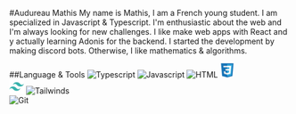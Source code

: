 #Audureau Mathis
My name is Mathis, I am a French young student. I am specialized in Javascript & Typescript. I'm enthusiastic about the web and I'm always looking for new challenges. I like make web apps with React and y actually learning Adonis for the backend. I started the development by making discord bots. Otherwise, I like mathematics & algorithms.

##Language & Tools
<img src="https://cdn-icons-png.flaticon.com/512/5968/5968381.png" alt="Typescript" width="26px"> 
<img src="https://cdn-icons-png.flaticon.com/512/5968/5968292.png" alt="Javascript" width="26px">
<img src="https://cdn-icons-png.flaticon.com/512/1051/1051277.png" alt="HTML" width="26px">
<img src="https://raw.githubusercontent.com/devicons/devicon/master/icons/css3/css3-original.svg" alt="CSS" width="26px"> <br>
<img src="https://raw.githubusercontent.com/devicons/devicon/master/icons/tailwindcss/tailwindcss-plain.svg" alt="Tailwinds" width="26px">
<img src="https://cdn-icons-png.flaticon.com/512/5968/5968672.png" alt="Tailwinds" width="26px"> <br>
<img src="https://cdn-icons.flaticon.com/png/512/4494/premium/4494740.png?token=exp=1650546034~hmac=8a8d7bd3bf98a9919d0a50c01a253963" alt="Git" width="26px">
